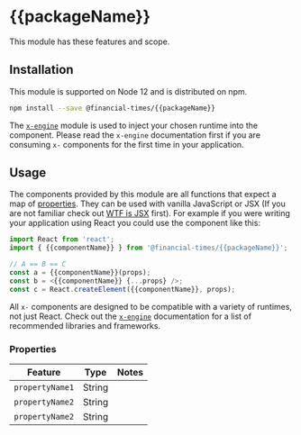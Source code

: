 # {{packageName}}

This module has these features and scope.


## Installation

This module is supported on Node 12 and is distributed on npm.

```bash
npm install --save @financial-times/{{packageName}}
```

The [`x-engine`][engine] module is used to inject your chosen runtime into the component. Please read the `x-engine` documentation first if you are consuming `x-` components for the first time in your application.

[engine]: https://github.com/Financial-Times/x-dash/tree/master/packages/x-engine


## Usage

The components provided by this module are all functions that expect a map of [properties](#properties). They can be used with vanilla JavaScript or JSX (If you are not familiar check out [WTF is JSX][jsx-wtf] first). For example if you were writing your application using React you could use the component like this:

```jsx
import React from 'react';
import { {{componentName}} } from '@financial-times/{{packageName}}';

// A == B == C
const a = {{componentName}}(props);
const b = <{{componentName}} {...props} />;
const c = React.createElement({{componentName}}, props);
```

All `x-` components are designed to be compatible with a variety of runtimes, not just React. Check out the [`x-engine`][engine] documentation for a list of recommended libraries and frameworks.

[jsx-wtf]: https://jasonformat.com/wtf-is-jsx/

### Properties

Feature          | Type   | Notes
-----------------|--------|----------------------------
`propertyName1`  | String |
`propertyName2`  | String |
`propertyName2`  | String |
